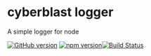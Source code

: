 # cyberblast logger

A simple logger for node

[![GitHub version](https://badge.fury.io/gh/cyberblast%2Flogger.svg)](https://badge.fury.io/gh/cyberblast%2Flogger)
[![npm version](https://badge.fury.io/js/%40cyberblast%2Flogger.svg)](https://badge.fury.io/js/%40cyberblast%2Flogger)[![Build Status](https://travis-ci.com/cyberblast/logger.svg?branch=dev)](https://travis-ci.com/cyberblast/logger)
